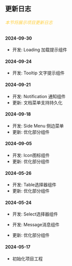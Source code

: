 ## 更新日志
<h6 style="color: #ffcf3f">本节将展示项目更新日志</h6>

#### 2024-09-30
- 开发: Loading 加载提示组件

#### 2024-09-24
- 开发: Tooltip 文字提示组件

#### 2024-09-21
- 开发: Notification 通知组件
- 更新: 文档菜单支持持久化

#### 2024-09-18
- 开发: Side Menu 侧边菜单
- 更新: 优化部分组件

#### 2024-09-05
- 开发: Icon图标组件
- 更新: 优化部分组件

#### 2024-05-26
- 开发: Table选择器组件
- 更新: 优化部分组件

#### 2024-05-24
- 开发: Select选择器组件

- 开发: Message消息组件

- 更新: 优化部分组件
#### 2024-05-17
- 初始化项目工程
